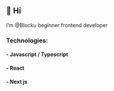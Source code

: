 ## 👋 Hi 
I’m @Blocku beginner frontend developer

### Technologies:
#### - Javascript / Typescript
#### - React
#### - Next js




<!--
-  <img src="https://github.com/user-attachments/assets/edc875a5-690c-46d6-b1c9-e44b5b198bb6" width="20" height="20"> Javascript / <img src="https://github.com/user-attachments/assets/3ef5b9a2-8a7c-4942-862f-0b7b080e12a8" width="20" height="20"> Typescript
-  <img src="https://github.com/user-attachments/assets/94d0b3b6-bbbb-42fe-8285-d6dbed99f582" width="20" height="17"> React
-  <img src="https://github.com/user-attachments/assets/1cbf87fc-d43e-4e62-a696-b2f8dd5bc133" width="20" height="20"> Next js
-->

